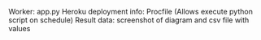 Worker: app.py
Heroku deployment info: Procfile (Allows execute python script on schedule)
Result data: screenshot of diagram and csv file with values
